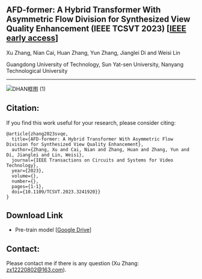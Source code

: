 ## AFD-former: A Hybrid Transformer With Asymmetric Flow Division for Synthesized View Quality Enhancement (IEEE TCSVT 2023) [[IEEE early access](https://ieeexplore.ieee.org/abstract/document/10036109)]
Xu Zhang, Nian Cai, Huan Zhang, Yun Zhang, Jianglei Di and Weisi Lin

Guangdong University of Technology, Sun Yat-sen University, Nanyang Technological University
***
![DHAN框图 (1)](https://user-images.githubusercontent.com/93698474/219914969-265f1ae7-37f5-4acf-815c-7a91f858e407.png)

## Citation:
If you find this work useful for your research, please consider citing:
```
@article{zhang2023svqe,
  title={AFD-former: A Hybrid Transformer With Asymmetric Flow Division for Synthesized View Quality Enhancement},
  author={Zhang, Xu and Cai, Nian and Zhang, Huan and Zhang, Yun and Di, Jianglei and Lin, Weisi},
  journal={IEEE Transactions on Circuits and Systems for Video Technology},
  year={2023},
  volume={},
  number={},
  pages={1-1},
  doi={10.1109/TCSVT.2023.3241920}}
}
```
## Download Link
- Pre-train model [[Google Drive](https://drive.google.com/drive/folders/1MY0spqtkWaPDPK0Yjb2CmM1QczI1yh-Y)]
## Contact:
Please contact me if there is any question (Xu Zhang: zx12220802@163.com).
